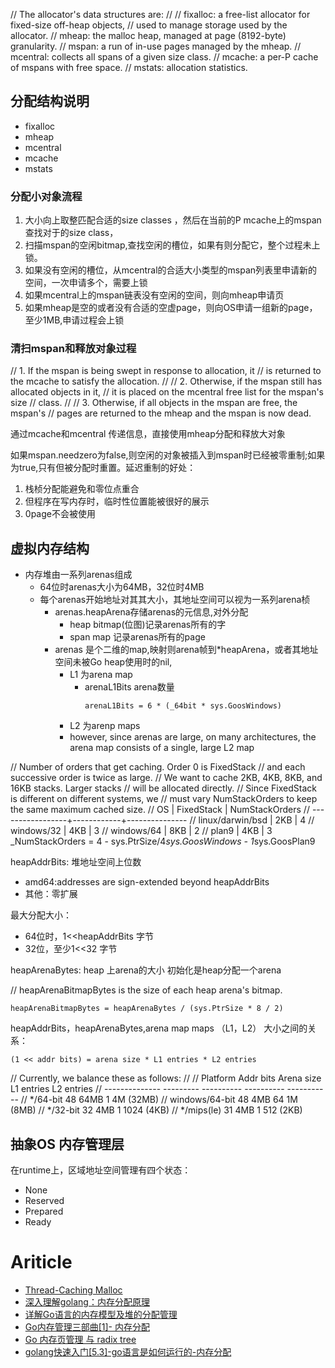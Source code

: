 
// The allocator's data structures are:
//
//	fixalloc: a free-list allocator for fixed-size off-heap objects,
//		used to manage storage used by the allocator.
//	mheap: the malloc heap, managed at page (8192-byte) granularity.
//	mspan: a run of in-use pages managed by the mheap.
//	mcentral: collects all spans of a given size class.
//	mcache: a per-P cache of mspans with free space.
//	mstats: allocation statistics.
## 分配结构说明
- fixalloc
- mheap
- mcentral
- mcache
- mstats

### 分配小对象流程
1. 大小向上取整匹配合适的size classes ，然后在当前的P mcache上的mspan查找对于的size class，
2. 扫描mspan的空闲bitmap,查找空闲的槽位，如果有则分配它，整个过程未上锁。
3. 如果没有空闲的槽位，从mcentral的合适大小类型的mspan列表里申请新的空间，一次申请多个，需要上锁
4. 如果mcentral上的mspan链表没有空闲的空间，则向mheap申请页
5. 如果mheap是空的或者没有合适的空虚page，则向OS申请一组新的page，至少1MB,申请过程会上锁
### 清扫mspan和释放对象过程
//	1. If the mspan is being swept in response to allocation, it
//	   is returned to the mcache to satisfy the allocation.
//
//	2. Otherwise, if the mspan still has allocated objects in it,
//	   it is placed on the mcentral free list for the mspan's size
//	   class.
//
//	3. Otherwise, if all objects in the mspan are free, the mspan's
//	   pages are returned to the mheap and the mspan is now dead.

通过mcache和mcentral 传递信息，直接使用mheap分配和释放大对象

如果mspan.needzero为false,则空闲的对象被插入到mspan时已经被零重制;如果为true,只有但被分配时重置。延迟重制的好处：
1. 栈桢分配能避免和零位点重合
2. 但程序在写内存时，临时性位置能被很好的展示
3. 0page不会被使用

## 虚拟内存结构
- 内存堆由一系列arenas组成
  - 64位时arenas大小为64MB，32位时4MB
  - 每个arenas开始地址对其其大小，其地址空间可以视为一系列arena桢
    - arenas.heapArena存储arenas的元信息,对外分配
      - heap bitmap(位图)记录arenas所有的字
      - span map 记录arenas所有的page
    - arenas 是个二维的map,映射则arena帧到*heapArena，或者其地址空间未被Go heap使用时的nil,
      - L1 为arena map
        - arenaL1Bits arena数量
            ```
            arenaL1Bits = 6 * (_64bit * sys.GoosWindows)
            ```
      - L2 为arenp maps
      - however, since arenas are large, on many architectures, the arena map consists of a single, large L2 map


// Number of orders that get caching. Order 0 is FixedStack
// and each successive order is twice as large.
// We want to cache 2KB, 4KB, 8KB, and 16KB stacks. Larger stacks
// will be allocated directly.
// Since FixedStack is different on different systems, we
// must vary NumStackOrders to keep the same maximum cached size.
//   OS               | FixedStack | NumStackOrders
//   -----------------+------------+---------------
//   linux/darwin/bsd | 2KB        | 4
//   windows/32       | 4KB        | 3
//   windows/64       | 8KB        | 2
//   plan9            | 4KB        | 3
_NumStackOrders = 4 - sys.PtrSize/4*sys.GoosWindows - 1*sys.GoosPlan9

heapAddrBits: 堆地址空间上位数
- amd64:addresses are sign-extended beyond heapAddrBits
- 其他：零扩展

最大分配大小：
- 64位时，1<<heapAddrBits 字节
- 32位，至少1<<32 字节



heapArenaBytes: heap 上arena的大小
初始化是heap分配一个arena

// heapArenaBitmapBytes is the size of each heap arena's bitmap.
```
heapArenaBitmapBytes = heapArenaBytes / (sys.PtrSize * 8 / 2)
```

heapAddrBits，heapArenaBytes,arena map maps （L1，L2） 大小之间的关系：
```
(1 << addr bits) = arena size * L1 entries * L2 entries
```
// Currently, we balance these as follows:
//
//       Platform  Addr bits  Arena size  L1 entries   L2 entries
// --------------  ---------  ----------  ----------  -----------
//       */64-bit         48        64MB           1    4M (32MB)
// windows/64-bit         48         4MB          64    1M  (8MB)
//       */32-bit         32         4MB           1  1024  (4KB)
//     */mips(le)         31         4MB           1   512  (2KB)


## 抽象OS 内存管理层
在runtime上，区域地址空间管理有四个状态：
- None
- Reserved
- Prepared
- Ready

# Ariticle
- [Thread-Caching Malloc](http://goog-perftools.sourceforge.net/doc/tcmalloc.html)
- [深入理解golang：内存分配原理](https://zhuanlan.zhihu.com/p/273363135)
- [详解Go语言的内存模型及堆的分配管理](https://zhuanlan.zhihu.com/p/76802887)
- [Go内存管理三部曲[1]- 内存分配](https://zhuanlan.zhihu.com/p/266496735)
- [Go 内存页管理 与 radix tree](https://zhuanlan.zhihu.com/p/263580536)
- [golang快速入门[5.3]-go语言是如何运行的-内存分配](https://www.zhihu.com/column/c_1212699838745346048)